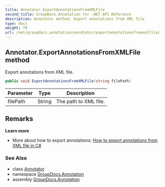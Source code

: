 ```yaml
---
title: Annotator.ExportAnnotationsFromXMLFile
second_title: GroupDocs.Annotation for .NET API Reference
description: Annotator method. Export annotations from XML file
type: docs
weight: 70
url: /net/groupdocs.annotation/annotator/exportannotationsfromxmlfile/
---
```

## Annotator.ExportAnnotationsFromXMLFile method

Export annotations from XML file.

```csharp
public void ExportAnnotationsFromXMLFile(string filePath)
```

| Parameter | Type | Description |
| --- | --- | --- |
| filePath | String | The path to XML file. |

## Remarks

**Learn more**

* More about how to export annotations: [How to export annotations from XML file in C#](https://docs.groupdocs.com/display/annotationnet/Export+annotations+from+document)

### See Also

* class [Annotator](../)
* namespace [GroupDocs.Annotation](../../annotator/)
* assembly [GroupDocs.Annotation](../../../)


